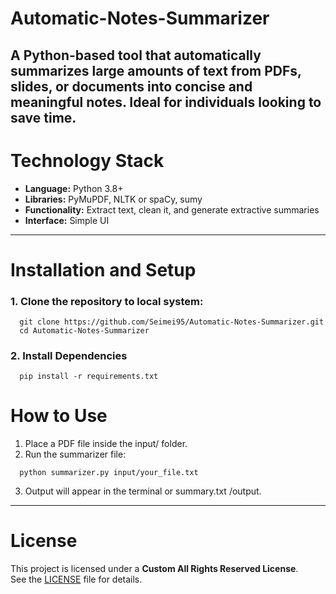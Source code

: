 # Automatic-Notes-Summarizer

A Python-based tool that automatically summarizes large amounts of text from PDFs, slides, or documents into concise and meaningful notes. 
Ideal for individuals looking to save time.
---
# Technology Stack

- **Language:** Python 3.8+
- **Libraries:** PyMuPDF, NLTK or spaCy, sumy
- **Functionality:** Extract text, clean it, and generate extractive summaries
- **Interface:** Simple UI
---

# Installation and Setup
### 1. Clone the repository to local system:
```
  git clone https://github.com/Seimei95/Automatic-Notes-Summarizer.git
  cd Automatic-Notes-Summarizer
```

### 2. Install Dependencies
```
  pip install -r requirements.txt
```

# How to Use
1. Place a PDF file inside the input/ folder.
2. Run the summarizer file:
  ```
    python summarizer.py input/your_file.txt
  ```
3. Output will appear in the terminal or summary.txt /output.
---

# License

This project is licensed under a **Custom All Rights Reserved License**.  
See the [LICENSE](./LICENSE) file for details.
